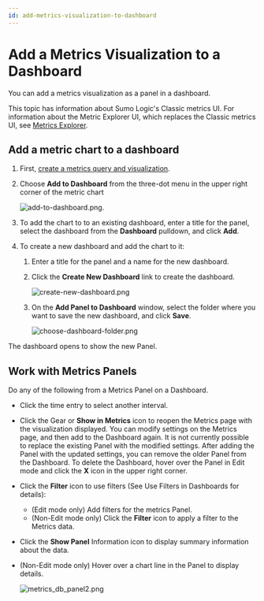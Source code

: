 ```yaml
---
id: add-metrics-visualization-to-dashboard
---
```


# Add a Metrics Visualization to a Dashboard

You can add a metrics visualization as a panel in a dashboard.

This topic has information about Sumo Logic's Classic metrics UI. For information about the Metric Explorer UI, which replaces the Classic metrics UI, see [Metrics Explorer](../metric-queries-alerts/metrics-explorer.md).

## Add a metric chart to a dashboard

1. First, [create a metrics query and visualization](create-metrics-visualization.md).
1. Choose **Add to Dashboard** from the three-dot menu in the upper right corner of the metric chart  
 
    ![add-to-dashboard.png](/img/metrics/add-to-dashboard.png). 

1. To add the chart to to an existing dashboard, enter a title for the panel, select the dashboard from the **Dashboard** pulldown, and click **Add**.  
1. To create a new dashboard and add the chart to it:  
   1. Enter a title for the panel and a name for the new dashboard.
   1. Click the **Create New Dashboard** link to create the dashboard.  

        ![create-new-dashboard.png](/img/metrics/create-new-dashboard.png)

   1. On the **Add Panel to Dashboard** window, select the folder where you want to save the new dashboard, and click **Save**.  

        ![choose-dashboard-folder.png](/img/metrics/choose-dashboard-folder.png)

The dashboard opens to show the new Panel. 

## Work with Metrics Panels

Do any of the following from a Metrics Panel on a Dashboard.

* Click the time entry to select another interval.
* Click the Gear or **Show in Metrics** icon to reopen the Metrics page with the visualization displayed. You can modify settings on the Metrics page, and then add to the Dashboard again. It is not currently possible to replace the existing Panel with the modified settings. After adding the Panel with the updated settings, you can remove the older Panel from the Dashboard. To delete the Dashboard, hover over the Panel in Edit mode and click the **X** icon in the upper right corner.
* Click the **Filter** icon to use filters (See Use Filters in Dashboards for details):
    * (Edit mode only) Add filters for the metrics Panel.
    * (Non-Edit mode only) Click the **Filter** icon to apply a filter to the Metrics data.
* Click the **Show Panel** Information icon to display summary information about the data.
* (Non-Edit mode only) Hover over a chart line in the Panel to display details.  

    ![metrics_db_panel2.png](/img/metrics/metric-hover.png)
